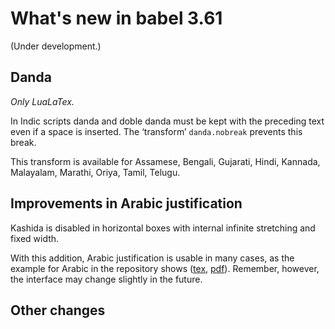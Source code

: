 # What's new in babel 3.61

(Under development.)

## Danda

_Only LuaLaTex._

In Indic scripts danda and doble danda must be kept with the preceding
text even if a space is inserted. The ‘transform’ `danda.nobreak`
prevents this break.

This transform is available for Assamese, Bengali, Gujarati, Hindi,
Kannada, Malayalam, Marathi, Oriya, Tamil, Telugu.

## Improvements in Arabic justification

Kashida is disabled in horizontal boxes with internal infinite
stretching and fixed width.

With this addition, Arabic justification is
usable in many cases, as the example for Arabic in the repository shows
([tex](https://github.com/latex3/babel/blob/main/samples/lua-arabic.tex),
[pdf](https://github.com/latex3/babel/blob/main/samples/lua-arabic.pdf)).
Remember, however, the interface may change slightly in the future.

## Other changes



